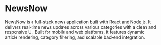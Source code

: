 # NewsNow
NewsNow is a full-stack news application built with React and Node.js. It delivers real-time news updates across various categories with a clean and responsive UI. Built for mobile and web platforms, it features dynamic article rendering, category filtering, and scalable backend integration.
